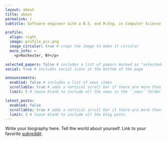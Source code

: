 ```yaml
---
layout: about
title: about
permalink: /
subtitle: Software engineer with a B.S. and M.Eng. in Computer Science from Cornell University

profile:
  align: right
  image: profile_pic.png
  image_circular: true # crops the image to make it circular
  more_info: >
    <p>Rochester, NY</p>

selected_papers: false # includes a list of papers marked as "selected={true}"
social: true # includes social icons at the bottom of the page

announcements:
  enabled: false # includes a list of news items
  scrollable: true # adds a vertical scroll bar if there are more than 3 news items
  limit: 5 # leave blank to include all the news in the `_news` folder

latest_posts:
  enabled: false
  scrollable: true # adds a vertical scroll bar if there are more than 3 new posts items
  limit: 3 # leave blank to include all the blog posts
---
```


Write your biography here. Tell the world about yourself. Link to your favorite [subreddit](http://reddit.com). 
